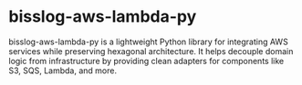 # bisslog-aws-lambda-py
bisslog-aws-lambda-py is a lightweight Python library for integrating AWS services while preserving hexagonal architecture. It helps decouple domain logic from infrastructure by providing clean adapters for components like S3, SQS, Lambda, and more.
